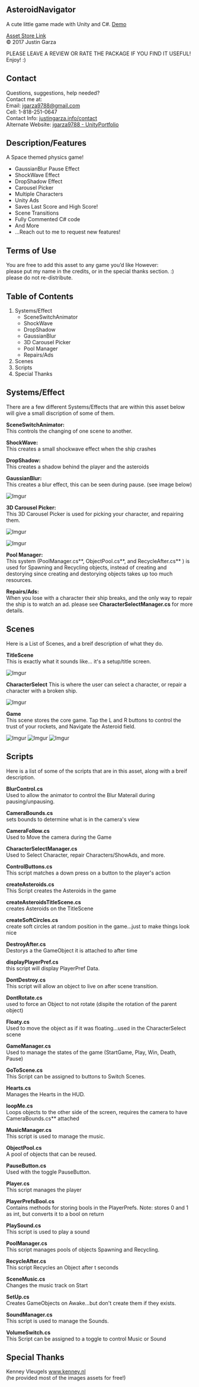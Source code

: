 AsteroidNavigator
-------------------------------------

A cute little game made with Unity and C#.
[Demo](https://jgarza9788.github.io/AsteroidNavigator_Demo/)

[Asset Store Link](http://u3d.as/Jto)  
© 2017 Justin Garza

PLEASE LEAVE A REVIEW OR RATE THE PACKAGE IF YOU FIND IT USEFUL!
Enjoy! :)


Contact  
-------------------------------------
Questions, suggestions, help needed?  
Contact me at:  
Email: jgarza9788@gmail.com  
Cell: 1-818-251-0647  
Contact Info: [justingarza.info/contact](http://justingarza.info/contact/)  
Alternate Website: [jgarza9788 - UnityPortfolio](https://github.com/jgarza9788/UnityPortfolio)  

  
Description/Features
-------------------------------------
A Space themed physics game!

* GaussianBlur Pause Effect
* ShockWave Effect
* DropShadow Effect
* Carousel Picker
* Multiple Characters
* Unity Ads
* Saves Last Score and High Score!
* Scene Transitions
* Fully Commented C# code
* And More
* ...Reach out to me to request new features!  


Terms of Use
-------------------------------------
You are free to add this asset to any game you’d like
However:  
please put my name in the credits, or in the special thanks section. :)  
please do not re-distribute.  

Table of Contents 
-------------------------------------
1. Systems/Effect
	* SceneSwitchAnimator
	* ShockWave
	* DropShadow
	* GaussianBlur
	* 3D Carousel Picker
	* Pool Manager
	* Repairs/Ads
2. Scenes	
3. Scripts
4. Special Thanks


  
Systems/Effect
-------------------------------------
There are a few different Systems/Effects that are within this asset below will give a small discription of some of them.

**SceneSwitchAnimator:**  
This controls the changing of one scene to another.

**ShockWave:**  
This creates a small shockwave effect when the ship crashes

**DropShadow:**  
This creates a shadow behind the player and the asteroids

**GaussianBlur:**  
This creates a blur effect, this can be seen during pause. (see image below)

![Imgur](https://i.imgur.com/39cTMAOm.png)

**3D Carousel Picker:**  
This 3D Carousel Picker is used for picking your character, and repairing them.

![Imgur](http://i.imgur.com/xB2cPLfm.png)

![Imgur](https://i.imgur.com/AE6Ns02m.png)

**Pool Manager:**  
This system (PoolManager.cs**, ObjectPool.cs**, and RecycleAfter.cs** ) is used for Spawning and Recycling objects, instead of creating and destorying since creating and destorying objects takes up too much resources.

**Repairs/Ads:**  
When you lose with a character their ship breaks, and the only way to repair the ship is to watch an ad. please see **CharacterSelectManager.cs** for more details.


Scenes 
-------------------------------------
Here is a List of Scenes, and a breif description of what they do.

**TitleScene**  
This is exactly what it sounds like...
it's a setup/title screen.

![Imgur](https://i.imgur.com/Qs9DvsKm.png)


**CharacterSelect**
This is where the user can select a character, or repair a character with a broken ship.

![Imgur](https://i.imgur.com/AE6Ns02m.png)

**Game**  
This scene stores the core game.
Tap the L and R buttons to control the trust of your rockets, and Navigate the Asteroid field.

![Imgur](https://i.imgur.com/ZT7VPoYm.png)
![Imgur](https://i.imgur.com/sDkVe5Fm.png)
![Imgur](https://i.imgur.com/Luxwqj2m.png)

Scripts 
-------------------------------------
Here is a list of some of the scripts that are in this asset, along with a breif description.

**BlurControl.cs**  
Used to allow the animator to control the Blur Materail during pausing/unpausing.

**CameraBounds.cs**  
sets bounds to determine what is in the camera's view

**CameraFollow.cs**  
Used to Move the camera during the Game

**CharacterSelectManager.cs**  
Used to Select Character, repair Characters/ShowAds, and more.

**ControlButtons.cs**  
This script matches a down press on a button to the player's action

**createAsteroids.cs**  
This Script creates the Asteroids in the game

**createAsteroidsTitleScene.cs**  
creates Asteroids on the TitleScene

**createSoftCircles.cs**  
create soft circles at random position in the game...just to make things look nice

**DestroyAfter.cs**  
Destorys a the GameObject it is attached to after time

**displayPlayerPref.cs**  
this script will display PlayerPref Data.

**DontDestroy.cs**  
This script will allow an object to live on after scene transition.

**DontRotate.cs**  
used to force an Object to not rotate (dispite the rotation of the parent object)

**Floaty.cs**  
Used to move the object as if it was floating...used in the CharacterSelect scene

**GameManager.cs**  
Used to manage the states of the game (StartGame, Play, Win, Death, Pause)

**GoToScene.cs**  
This Script can be assigned to buttons to Switch Scenes.

**Hearts.cs**  
Manages the Hearts in the HUD.

**loopMe.cs**  
Loops objects to the other side of the screen, requires the camera to have CameraBounds.cs** attached

**MusicManager.cs**  
This script is used to manage the music.

**ObjectPool.cs**  
A pool of objects that can be reused.

**PauseButton.cs**  
Used with the toggle PauseButton.

**Player.cs**  
This script manages the player

**PlayerPrefsBool.cs**  
Contains methods for storing bools in the PlayerPrefs.
Note: stores 0 and 1 as int, but converts it to a bool on return

**PlaySound.cs**  
This script is used to play a sound

**PoolManager.cs**  
This script manages pools of objects
Spawning and Recycling.

**RecycleAfter.cs**  
This script Recycles an Object after t seconds

**SceneMusic.cs**  
Changes the music track on Start

**SetUp.cs**  
Creates GameObjects on Awake...but don't create them if they exists.

**SoundManager.cs**  
This script is used to manage the Sounds.

**VolumeSwitch.cs**  
This Script can be assigned to a toggle to control Music or Sound

Special Thanks 
-------------------------------------
Kenney Vleugels www.kenney.nl  
(he provided most of the images assets for free!)
